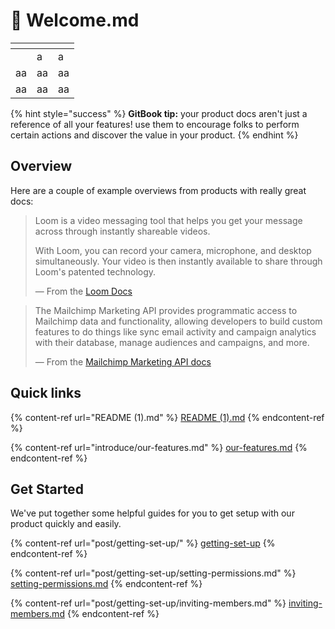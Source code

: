 # 👋 Welcome.md

<table data-view="cards"><thead><tr><th></th><th></th><th></th></tr></thead><tbody><tr><td></td><td>a</td><td>a</td></tr><tr><td>aa</td><td>aa</td><td>aa</td></tr><tr><td>aa</td><td>aa</td><td>aa</td></tr></tbody></table>

{% hint style="success" %}
**GitBook tip:** your product docs aren't just a reference of all your features! use them to encourage folks to perform certain actions and discover the value in your product.
{% endhint %}

## Overview

Here are a couple of example overviews from products with really great docs:

> Loom is a video messaging tool that helps you get your message across through instantly shareable videos.
>
> With Loom, you can record your camera, microphone, and desktop simultaneously. Your video is then instantly available to share through Loom's patented technology.
>
> — From the [Loom Docs](https://support.loom.com/hc/en-us/articles/360002158057-What-is-Loom-)

> The Mailchimp Marketing API provides programmatic access to Mailchimp data and functionality, allowing developers to build custom features to do things like sync email activity and campaign analytics with their database, manage audiences and campaigns, and more.
>
> — From the [Mailchimp Marketing API docs](https://mailchimp.com/developer/marketing/docs/fundamentals/)

## Quick links

{% content-ref url="README (1).md" %}
[README (1).md](<README (1).md>)
{% endcontent-ref %}

{% content-ref url="introduce/our-features.md" %}
[our-features.md](introduce/our-features.md)
{% endcontent-ref %}

## Get Started

We've put together some helpful guides for you to get setup with our product quickly and easily.

{% content-ref url="post/getting-set-up/" %}
[getting-set-up](post/getting-set-up/)
{% endcontent-ref %}

{% content-ref url="post/getting-set-up/setting-permissions.md" %}
[setting-permissions.md](post/getting-set-up/setting-permissions.md)
{% endcontent-ref %}

{% content-ref url="post/getting-set-up/inviting-members.md" %}
[inviting-members.md](post/getting-set-up/inviting-members.md)
{% endcontent-ref %}
